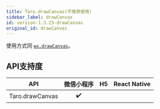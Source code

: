 ```yaml
---
title: Taro.drawCanvas(不推荐使用)
sidebar_label: drawCanvas
id: version-1.3.23-drawCanvas
original_id: drawCanvas
---
```



使用方式同 [`wx.drawCanvas`](https://developers.weixin.qq.com/miniprogram/dev/api/canvas/draw-canvas.html)。



## API支持度


| API | 微信小程序 | H5 | React Native |
| :-: | :-: | :-: | :-: |
| Taro.drawCanvas | ✔️ |  |  |

